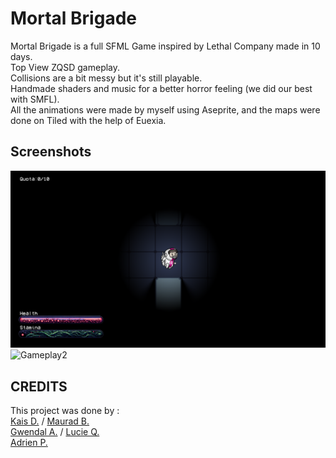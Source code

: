 # Mortal Brigade
Mortal Brigade is a full SFML Game inspired by Lethal Company made in 10 days.   
Top View ZQSD gameplay.   
Collisions are a bit messy but it's still playable.   
Handmade shaders and music for a better horror feeling (we did our best with SMFL).   
All the animations were made by myself using Aseprite, and the maps were done on Tiled with the help of Euexia.   

## Screenshots
![Gameplay1](Screens/gameplay1.PNG)
![Gameplay2](Screens/gameplayé.PNG)
   
## CREDITS   
This project was done by :   
[Kais D.](https://github.com/KakaTheRat) / 
[Maurad B.](https://github.com/BySkullZ)   
[Gwendal A.](https://github.com/LiLPray) / 
[Lucie Q.](https://github.com/Euexia)   
[Adrien P.](https://github.com/Kybrien) 
